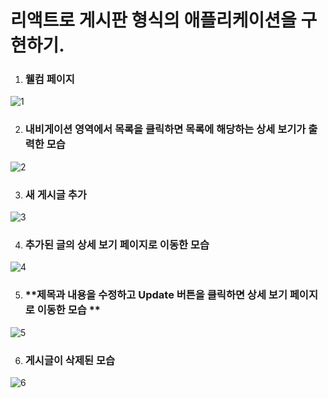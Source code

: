 # 리액트로 게시판 형식의 애플리케이션을 구현하기.

1.  ### **웰컴 페이지**

![1](https://github.com/kiitos2/works_with_react/assets/92902244/7a4c0076-6649-4b06-a0a2-aadd043ebcb2)



2.  ### **내비게이션 영역에서 목록을 클릭하면 목록에 해당하는 상세 보기가 출력한 모습**

![2](https://github.com/kiitos2/works_with_react/assets/92902244/9a1dddac-1825-4b10-afa8-fbb7d7031ce5)



3.  ### **새 게시글 추가**

![3](https://github.com/kiitos2/works_with_react/assets/92902244/c8ee0be6-fb8d-4006-897a-1d1b2d4c40b8)



4.  ### **추가된 글의 상세 보기 페이지로 이동한 모습**

![4](https://github.com/kiitos2/works_with_react/assets/92902244/598f0eb2-bf8a-4471-9f92-67048809f8ce)



5.  ### **제목과 내용을 수정하고 Update 버튼을 클릭하면 상세 보기 페이지로 이동한 모습 **

![5](https://github.com/kiitos2/works_with_react/assets/92902244/801b81bc-d006-44ae-98da-a7d751d3854f)



6.  ### **게시글이 삭제된 모습**

![6](https://github.com/kiitos2/works_with_react/assets/92902244/fb354166-8ef4-4135-afea-bd67fb157e0b)
